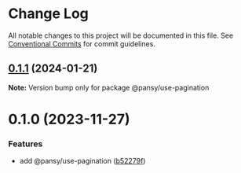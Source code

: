 # Change Log

All notable changes to this project will be documented in this file.
See [Conventional Commits](https://conventionalcommits.org) for commit guidelines.

## [0.1.1](https://github.com/pansyjs/react-hooks/compare/@pansy/use-pagination@0.1.0...@pansy/use-pagination@0.1.1) (2024-01-21)

**Note:** Version bump only for package @pansy/use-pagination





# 0.1.0 (2023-11-27)


### Features

* add @pansy/use-pagination ([b52279f](https://github.com/pansyjs/react-hooks/commit/b52279fddeb83ca9ca3ef1713b305efd03ce55c2))
